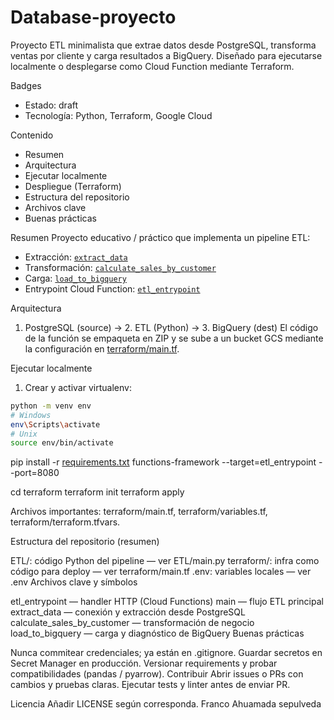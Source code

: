 # Database-proyecto

Proyecto ETL minimalista que extrae datos desde PostgreSQL, transforma ventas por cliente y carga resultados a BigQuery. Diseñado para ejecutarse localmente o desplegarse como Cloud Function mediante Terraform.

Badges
- Estado: draft
- Tecnología: Python, Terraform, Google Cloud

Contenido
- Resumen
- Arquitectura
- Ejecutar localmente
- Despliegue (Terraform)
- Estructura del repositorio
- Archivos clave
- Buenas prácticas

Resumen
Proyecto educativo / práctico que implementa un pipeline ETL:
- Extracción: [`extract_data`](ETL/extract.py)
- Transformación: [`calculate_sales_by_customer`](ETL/transform.py)
- Carga: [`load_to_bigquery`](ETL/load.py)
- Entrypoint Cloud Function: [`etl_entrypoint`](ETL/main.py)

Arquitectura
1. PostgreSQL (source) -> 2. ETL (Python) -> 3. BigQuery (dest)
El código de la función se empaqueta en ZIP y se sube a un bucket GCS mediante la configuración en [terraform/main.tf](terraform/main.tf).

Ejecutar localmente
1. Crear y activar virtualenv:
```sh
python -m venv env
# Windows
env\Scripts\activate
# Unix
source env/bin/activate
```
pip install -r [requirements.txt](http://_vscodecontentref_/0)
functions-framework --target=etl_entrypoint --port=8080

cd terraform
terraform init
terraform apply

Archivos importantes: terraform/main.tf, terraform/variables.tf, terraform/terraform.tfvars.

Estructura del repositorio (resumen)

ETL/: código Python del pipeline — ver ETL/main.py
terraform/: infra como código para deploy — ver terraform/main.tf
.env: variables locales — ver .env
Archivos clave y símbolos

etl_entrypoint — handler HTTP (Cloud Functions)
main — flujo ETL principal
extract_data — conexión y extracción desde PostgreSQL
calculate_sales_by_customer — transformación de negocio
load_to_bigquery — carga y diagnóstico de BigQuery
Buenas prácticas

Nunca commitear credenciales; ya están en .gitignore.
Guardar secretos en Secret Manager en producción.
Versionar requirements y probar compatibilidades (pandas / pyarrow).
Contribuir Abrir issues o PRs con cambios y pruebas claras. Ejecutar tests y linter antes de enviar PR.

Licencia Añadir LICENSE según corresponda. Franco Ahuamada sepulveda